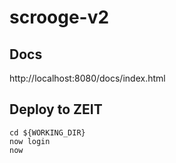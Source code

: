 # scrooge-v2
## Docs
http://localhost:8080/docs/index.html

## Deploy to ZEIT
```
cd ${WORKING_DIR}
now login
now
```